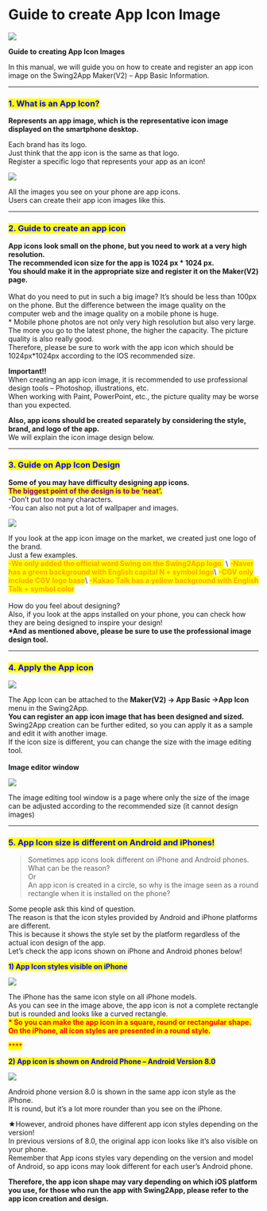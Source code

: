 # Guide to create App Icon Image

![](https://support.swing2app.com/wp-content/uploads/2018/09/App\_icon.png)

**Guide to creating App Icon Images**

In this manual, we will guide you on how to create and register an app icon image on the Swing2App Maker(V2) – App Basic Information.

***

### <mark style="color:blue;">**1. What is an App Icon?**</mark>

**Represents an app image, which is the representative icon image displayed on the smartphone desktop.**

Each brand has its logo.\
Just think that the app icon is the same as that logo.\
Register a specific logo that represents your app as an icon!

![](https://support.swing2app.com/wp-content/uploads/2018/09/iphone\_icon.png)

All the images you see on your phone are app icons.\
Users can create their app icon images like this.

***

### <mark style="color:blue;">**2. Guide to create an app icon**</mark>

**App icons look small on the phone, but you need to work at a very high resolution.**\
**The recommended icon size for the app is  1024 px \* 1024 px.**\
**You should make it in the appropriate size and register it on the Maker(V2) page.**\
\
What do you need to put in such a big image? It’s should be less than 100px on the phone. But the difference between the image quality on the computer web and the image quality on a mobile phone is huge.\
\* Mobile phone photos are not only very high resolution but also very large.\
The more you go to the latest phone, the higher the capacity. The picture quality is also really good.\
Therefore, please be sure to work with the app icon which should be 1024px\*1024px according to the IOS recommended size.

**Important!!**\
When creating an app icon image, it is recommended to use professional design tools – Photoshop, illustrations, etc.\
When working with Paint, PowerPoint, etc., the picture quality may be worse than you expected.

**Also, app icons should be created separately by considering the style, brand, and logo of the app.**\
We will explain the icon image design below.

***

### <mark style="color:blue;">**3. Guide on App Icon Design**</mark>

**Some of you may have difficulty designing app icons.**\
<mark style="color:purple;">**The biggest point of the design is to be ‘neat’.**</mark>\
\-Don’t put too many characters.\
\-You can also not put a lot of wallpaper and images.

![](https://support.swing2app.com/wp-content/uploads/2018/09/phone\_icon-.png)

If you look at the app icon image on the market, we created just one logo of the brand.\
Just a few examples.\
<mark style="color:orange;">**-We only added the official word Swing on the Swing2App logo.**</mark>  \ <mark style="color:orange;"></mark><mark style="color:orange;">**-Naver has a green background with English capital N + symbol logo**</mark>\ <mark style="color:orange;"></mark><mark style="color:orange;">**-CGV only include CGV logo base**</mark>\ <mark style="color:orange;"></mark><mark style="color:orange;">**-Kakao Talk has a yellow background with English Talk + symbol color**</mark>\
\
How do you feel about designing?\
Also, if you look at the apps installed on your phone, you can check how they are being designed to inspire your design!\
**\*And as mentioned above, please be sure to use the professional image design tool.**

***

### <mark style="color:blue;">**4. Apply the App icon**</mark>

![](https://support.swing2app.com/wp-content/uploads/2018/09/makeapp1.png)

The App Icon can be attached to the **Maker(V2) → App Basic →App Icon** menu in the Swing2App.\
**You can register an app icon image that has been designed and sized.** \
Swing2App creation can be further edited, so you can apply it as a sample and edit it with another image.\
&#x20;If the icon size is different, you can change the size with the image editing tool.\
\
**Image editor window**

![](https://support.swing2app.com/wp-content/uploads/2018/09/makeapp2.png)

The image editing tool window is a page where only the size of the image can be adjusted according to the recommended size (it cannot design images)

***

### <mark style="color:blue;">**5. App Icon size is different on Android and iPhones!**</mark>

> Sometimes app icons look different on iPhone and Android phones. What can be the reason?\
> Or \
> An app icon is created in a circle, so why is the image seen as a round rectangle when it is installed on the phone?

Some people ask this kind of question.\
The reason is that the icon styles provided by Android and iPhone platforms are different.\
This is because it shows the style set by the platform regardless of the actual icon design of the app.\
Let’s check the app icons shown on iPhone and Android phones below!



<mark style="color:blue;">**1) App Icon styles visible on iPhone**</mark>

![](https://support.swing2app.com/wp-content/uploads/2018/09/iphone\_icon.png)

The iPhone has the same icon style on all iPhone models.\
As you can see in the image above, the app icon is not a complete rectangle but is rounded and looks like a curved rectangle.\
<mark style="color:red;">**\* So you can make the app icon in a square, round or rectangular shape. On the iPhone, all icon styles are presented in a round style.**</mark>

<mark style="color:red;">****</mark>

<mark style="color:blue;">**2) App icon is shown on Android Phone – Android Version 8.0**</mark>

![](https://support.swing2app.com/wp-content/uploads/2018/09/android\_icon-1.png)

Android phone version 8.0 is shown in the same app icon style as the iPhone.\
It is round, but it’s a lot more rounder than you see on the iPhone.

★However, android phones have different app icon styles depending on the version!\
In previous versions of 8.0, the original app icon looks like it’s also visible on your phone.\
Remember that App icons styles vary depending on the version and model of Android, so app icons may look different for each user’s Android phone.

**Therefore, the app icon shape may vary depending on which iOS platform you use, for those who run the app with Swing2App, please refer to the app icon creation and design.**
